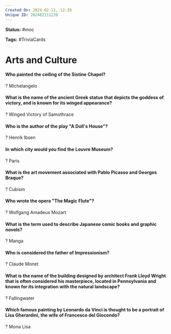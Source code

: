 ```yaml
---
Created On: 2024-02-11, 12:39
Unique ID: 202402111239
---
```

**Status:** #moc 

**Tags:** #TriviaCards 

# Arts and Culture

#### Who painted the ceiling of the Sistine Chapel?
?
Michelangelo
<!--SR:!2024-02-12,1,230-->

#### What is the name of the ancient Greek statue that depicts the goddess of victory, and is known for its winged appearance?
?
Winged Victory of Samothrace
<!--SR:!2024-02-12,1,230-->

#### Who is the author of the play "A Doll's House"?
?
Henrik Ibsen
<!--SR:!2024-02-12,1,230-->

#### In which city would you find the Louvre Museum?
?
Paris
<!--SR:!2024-02-12,1,230-->

#### What is the art movement associated with Pablo Picasso and Georges Braque?
?
Cubism
<!--SR:!2024-02-12,1,230-->

#### Who wrote the opera "The Magic Flute"?
?
Wolfgang Amadeus Mozart
<!--SR:!2024-02-12,1,230-->

#### What is the term used to describe Japanese comic books and graphic novels?
?
Manga
<!--SR:!2024-02-12,1,230-->

#### Who is considered the father of Impressionism?
?
Claude Monet
<!--SR:!2024-02-12,1,230-->

#### What is the name of the building designed by architect Frank Lloyd Wright that is often considered his masterpiece, located in Pennsylvania and known for its integration with the natural landscape?
?
Fallingwater
<!--SR:!2024-02-12,1,230-->

#### Which famous painting by Leonardo da Vinci is thought to be a portrait of Lisa Gherardini, the wife of Francesco del Giocondo?
?
Mona Lisa
<!--SR:!2024-02-14,3,250-->

